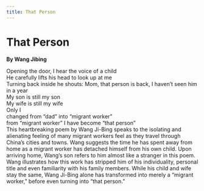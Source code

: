 ```yaml
---
title: That Person
---
```

# That Person
**By Wang Jibing**

<html>
    <head>
        <link rel="stylesheet" href="stylesheet.css">
        <p></p>
    </head>
    <body>
        <div class = "poetBox">
            <div class= "flexbox-poem flexbox-item-1">
            Opening the door, I hear the voice of a child<br />
            He carefully lifts his head to look up at me<br />
            Turning back inside he shouts: Mom, that person is back, I haven’t seen him in a year<br />
            My son is still my son<br />
            My wife is still my wife<br />
            Only I<br />
            changed from “dad” into “migrant worker”<br />
            from “migrant worker” I have become “that person”<br />
            </div>
            <div class="flexbox-blurb flexbox-item-2">
            This heartbreaking poem by Wang Ji-Bing speaks to the isolating and alienating feeling of many migrant workers feel as they travel through China’s cities and towns. Wang suggests the time he has spent away from home as a migrant worker has detached himself from his own child. Upon arriving home, Wang’s son refers to him almost like a stranger in this poem. Wang illustrates how this work has stripped him of his individuality, personal title and even familiarity with his family members. While his child and wife stay the same, Wang Ji-Bing alone has transformed into merely a “migrant worker,” before even turning into “that person.” 
            </div>
        </div>
    </body>
</html>